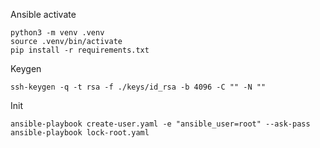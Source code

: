 Ansible activate
```
python3 -m venv .venv
source .venv/bin/activate
pip install -r requirements.txt
```

Keygen
```
ssh-keygen -q -t rsa -f ./keys/id_rsa -b 4096 -C "" -N ""
```

Init
```
ansible-playbook create-user.yaml -e "ansible_user=root" --ask-pass
ansible-playbook lock-root.yaml
```
